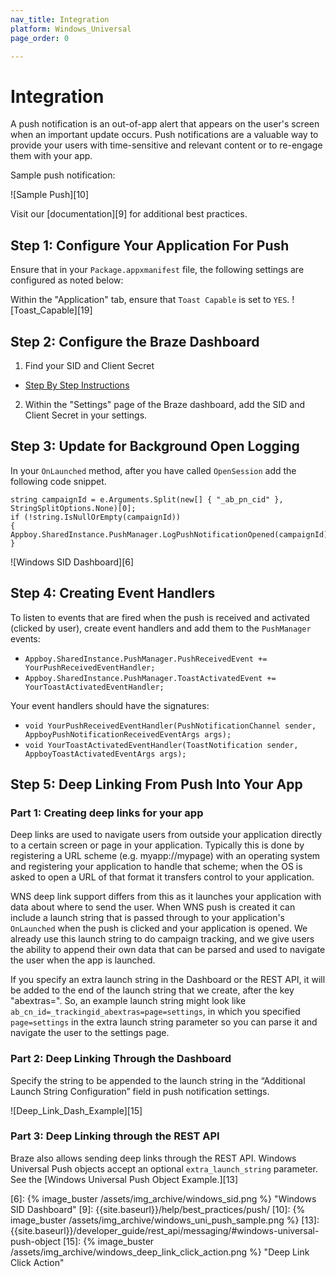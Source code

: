 ```yaml
---
nav_title: Integration
platform: Windows_Universal
page_order: 0

---
```


# Integration

A push notification is an out-of-app alert that appears on the user's screen when an important update occurs. Push notifications are a valuable way to provide your users with time-sensitive and relevant content or to re-engage them with your app.

Sample push notification:

![Sample Push][10]

Visit our [documentation][9] for additional best practices.

## Step 1: Configure Your Application For Push

Ensure that in your `Package.appxmanifest` file, the following settings are configured as noted below:

Within the "Application" tab, ensure that `Toast Capable` is set to `YES`.
  ![Toast_Capable][19]

## Step 2: Configure the Braze Dashboard

1. Find your SID and Client Secret
  - [Step By Step Instructions][4]
2. Within the "Settings" page of the Braze dashboard, add the SID and Client Secret in your settings.

## Step 3: Update for Background Open Logging

In your `OnLaunched` method, after you have called `OpenSession` add the following code snippet.

```
string campaignId = e.Arguments.Split(new[] { "_ab_pn_cid" }, StringSplitOptions.None)[0];
if (!string.IsNullOrEmpty(campaignId))
{
Appboy.SharedInstance.PushManager.LogPushNotificationOpened(campaignId);          
}
```

![Windows SID Dashboard][6]

## Step 4: Creating Event Handlers

To listen to events that are fired when the push is received and activated (clicked by user), create event handlers and add them to the `PushManager` events:

- `Appboy.SharedInstance.PushManager.PushReceivedEvent += YourPushReceivedEventHandler;`
- `Appboy.SharedInstance.PushManager.ToastActivatedEvent += YourToastActivatedEventHandler;`

Your event handlers should have the signatures:

- `void YourPushReceivedEventHandler(PushNotificationChannel sender, AppboyPushNotificationReceivedEventArgs args);`
- `void YourToastActivatedEventHandler(ToastNotification sender, AppboyToastActivatedEventArgs args);`

## Step 5: Deep Linking From Push Into Your App

### Part 1: Creating deep links for your app

Deep links are used to navigate users from outside your application directly to a certain screen or page in your application. Typically this is done by registering a URL scheme (e.g. myapp://mypage) with an operating system and registering your application to handle that scheme; when the OS is asked to open a URL of that format it transfers control to your application.

WNS deep link support differs from this as it launches your application with data about where to send the user. When WNS push is created it can include a launch string that is passed through to your application's `OnLaunched` when the push is clicked and your application is opened. We already use this launch string to do campaign tracking, and we give users the ability to append their own data that can be parsed and used to navigate the user when the app is launched.

If you specify an extra launch string in the Dashboard or the REST API, it will be added to the end of the launch string that we create, after the key "abextras=". So, an example launch string might look like `ab_cn_id=_trackingid_abextras=page=settings`, in which you specified `page=settings` in the extra launch string parameter so you can parse it and navigate the user to the settings page.

### Part 2: Deep Linking Through the Dashboard

Specify the string to be appended to the launch string in the “Additional Launch String Configuration” field in push notification settings.

![Deep_Link_Dash_Example][15]

### Part 3: Deep Linking through the REST API

Braze also allows sending deep links through the REST API. Windows Universal Push objects accept an optional `extra_launch_string` parameter. See the [Windows Universal Push Object Example.][13]

[4]: http://msdn.microsoft.com/en-us/library/windows/apps/hh465407.aspx
[6]: {% image_buster /assets/img_archive/windows_sid.png %} "Windows SID Dashboard"
[9]: {{site.baseurl}}/help/best_practices/push/
[10]: {% image_buster /assets/img_archive/windows_uni_push_sample.png %}
[13]: {{site.baseurl}}/developer_guide/rest_api/messaging/#windows-universal-push-object
[15]: {% image_buster /assets/img_archive/windows_deep_link_click_action.png %} "Deep Link Click Action"
